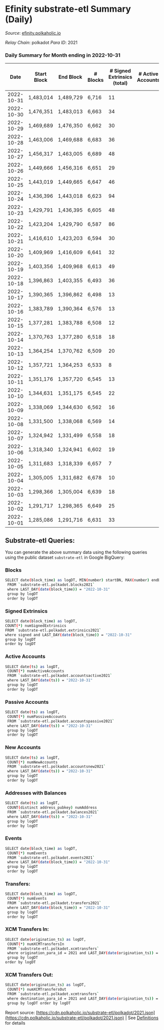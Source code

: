 # Efinity substrate-etl Summary (Daily)

_Source_: [efinity.polkaholic.io](https://efinity.polkaholic.io)

*Relay Chain*: polkadot
*Para ID*: 2021



### Daily Summary for Month ending in 2022-10-31


| Date | Start Block | End Block | # Blocks | # Signed Extrinsics (total) | # Active Accounts | # Passive | # New | # Addresses with Balances | # Events | # Transfers | # XCM Transfers In | # XCM Transfers Out | Issues | 
| ---- | ----------- | --------- | -------- | --------------------------- | ----------------- | --------- | ----- | ------------------------- | -------- | ----------- | ------------------ | ------------------- | ------ |
| 2022-10-31 | 1,483,014 | 1,489,729 | 6,716 | 11 |  |  |  | 15,635 | 13,532 | 2  |   |   |  |
| 2022-10-30 | 1,476,351 | 1,483,013 | 6,663 | 34 |  |  |  |  | 13,536 | 13  |   |   |  |
| 2022-10-29 | 1,469,689 | 1,476,350 | 6,662 | 30 |  |  |  |  | 13,532 | 7  |   |   |  |
| 2022-10-28 | 1,463,006 | 1,469,688 | 6,683 | 36 |  |  |  | 15,629 | 13,650 | 4  |   |   |  |
| 2022-10-27 | 1,456,317 | 1,463,005 | 6,689 | 48 |  |  |  | 15,629 | 13,752 | 14  |   |   |  |
| 2022-10-26 | 1,449,666 | 1,456,316 | 6,651 | 29 |  |  |  |  | 13,507 | 9  |   |   |  |
| 2022-10-25 | 1,443,019 | 1,449,665 | 6,647 | 46 |  |  |  |  | 13,581 | 28  |   |   |  |
| 2022-10-24 | 1,436,396 | 1,443,018 | 6,623 | 94 |  |  |  |  | 13,775 | 73  |   |   |  |
| 2022-10-23 | 1,429,791 | 1,436,395 | 6,605 | 48 |  |  |  |  | 13,486 | 38  |   |   |  |
| 2022-10-22 | 1,423,204 | 1,429,790 | 6,587 | 86 |  |  |  |  | 13,676 | 72  |   |   |  |
| 2022-10-21 | 1,416,610 | 1,423,203 | 6,594 | 30 |  |  |  | 15,595 | 13,445 | 3  |   |   |  |
| 2022-10-20 | 1,409,969 | 1,416,609 | 6,641 | 32 |  |  |  |  | 13,503 | 13  |   |   |  |
| 2022-10-19 | 1,403,356 | 1,409,968 | 6,613 | 49 |  |  |  |  | 13,549 | 64  |   |   |  |
| 2022-10-18 | 1,396,863 | 1,403,355 | 6,493 | 36 |  |  |  |  | 17,298 | 33  |   |   |  |
| 2022-10-17 | 1,390,365 | 1,396,862 | 6,498 | 13 |  |  |  | 15,574 | 19,569 | 1  |   |   |  |
| 2022-10-16 | 1,383,789 | 1,390,364 | 6,576 | 13 |  |  |  |  | 19,810 |   |   |   |  |
| 2022-10-15 | 1,377,281 | 1,383,788 | 6,508 | 12 |  |  |  | 15,574 | 19,613 | 1  |   |   |  |
| 2022-10-14 | 1,370,763 | 1,377,280 | 6,518 | 18 |  |  |  |  | 19,674 |   |   |   |  |
| 2022-10-13 | 1,364,254 | 1,370,762 | 6,509 | 20 |  |  |  | 15,574 | 19,635 | 3  |   |   |  |
| 2022-10-12 | 1,357,721 | 1,364,253 | 6,533 | 8 |  |  |  | 15,573 | 19,665 |   |   |   |  |
| 2022-10-11 | 1,351,176 | 1,357,720 | 6,545 | 13 |  |  |  | 15,573 | 19,727 | 2  |   |   |  |
| 2022-10-10 | 1,344,631 | 1,351,175 | 6,545 | 22 |  |  |  | 15,573 | 19,765 | 1  |   |   |  |
| 2022-10-09 | 1,338,069 | 1,344,630 | 6,562 | 16 |  |  |  | 15,573 | 19,790 |   |   |   |  |
| 2022-10-08 | 1,331,500 | 1,338,068 | 6,569 | 14 |  |  |  | 15,573 | 19,790 | 1  |   |   |  |
| 2022-10-07 | 1,324,942 | 1,331,499 | 6,558 | 18 |  |  |  | 15,573 | 19,796 | 4  |   |   |  |
| 2022-10-06 | 1,318,340 | 1,324,941 | 6,602 | 19 |  |  |  | 15,571 | 19,930 | 2  |   |   |  |
| 2022-10-05 | 1,311,683 | 1,318,339 | 6,657 | 7 |  |  |  | 15,571 | 20,030 |   |   |   |  |
| 2022-10-04 | 1,305,005 | 1,311,682 | 6,678 | 10 |  |  |  | 15,571 | 20,113 | 3  |   |   |  |
| 2022-10-03 | 1,298,366 | 1,305,004 | 6,639 | 18 |  |  |  |  | 20,036 | 2  |   |   |  |
| 2022-10-02 | 1,291,717 | 1,298,365 | 6,649 | 25 |  |  |  |  | 20,137 |   |   |   |  |
| 2022-10-01 | 1,285,086 | 1,291,716 | 6,631 | 33 |  |  |  |  | 20,103 |   |   |   |  |

## Substrate-etl Queries:
You can generate the above summary data using the following queries using the public dataset `substrate-etl` in Google BigQuery:

### Blocks
```bash
SELECT date(block_time) as logDT, MIN(number) startBN, MAX(number) endBN, COUNT(*) numBlocks 
 FROM `substrate-etl.polkadot.blocks2021`  
 where LAST_DAY(date(block_time)) = "2022-10-31" 
 group by logDT 
 order by logDT
```

### Signed Extrinsics
```bash
SELECT date(block_time) as logDT, 
COUNT(*) numSignedExtrinsics 
FROM `substrate-etl.polkadot.extrinsics2021`  
where signed and LAST_DAY(date(block_time)) = "2022-10-31" 
group by logDT 
order by logDT
```

### Active Accounts
```bash
SELECT date(ts) as logDT, 
 COUNT(*) numActiveAccounts 
 FROM `substrate-etl.polkadot.accountsactive2021` 
 where LAST_DAY(date(ts)) = "2022-10-31" 
 group by logDT 
 order by logDT
```

### Passive Accounts
```bash
SELECT date(ts) as logDT, 
 COUNT(*) numPassiveAccounts 
 FROM `substrate-etl.polkadot.accountspassive2021` 
 where LAST_DAY(date(ts)) = "2022-10-31" 
 group by logDT 
 order by logDT
```

### New Accounts
```bash
SELECT date(ts) as logDT, 
 COUNT(*) numNewAccounts 
 FROM `substrate-etl.polkadot.accountsnew2021` 
 where LAST_DAY(date(ts)) = "2022-10-31" 
 group by logDT
 order by logDT
```

### Addresses with Balances
```bash
SELECT date(ts) as logDT,
 COUNT(distinct address_pubkey) numAddress 
 FROM `substrate-etl.polkadot.balances2021` 
 where LAST_DAY(date(ts)) = "2022-10-31" 
 group by logDT 
 order by logDT
```

### Events
```bash
SELECT date(block_time) as logDT, 
 COUNT(*) numEvents 
 FROM `substrate-etl.polkadot.events2021` 
 where LAST_DAY(date(block_time)) = "2022-10-31" 
 group by logDT 
 order by logDT
```

### Transfers:
```bash
SELECT date(block_time) as logDT, 
 COUNT(*) numEvents 
 FROM `substrate-etl.polkadot.transfers2021` 
 where LAST_DAY(date(block_time)) = "2022-10-31" 
 group by logDT 
 order by logDT
```

### XCM Transfers In:
```bash
SELECT date(origination_ts) as logDT, 
 COUNT(*) numXCMTransfersIn 
 FROM `substrate-etl.polkadot.xcmtransfers` 
 where origination_para_id = 2021 and LAST_DAY(date(origination_ts)) = "2022-10-31" 
 group by logDT 
order by logDT
```

### XCM Transfers Out:
```bash
SELECT date(origination_ts) as logDT, 
 COUNT(*) numXCMTransfersOut 
 FROM `substrate-etl.polkadot.xcmtransfers` 
 where destination_para_id = 2021 and LAST_DAY(date(origination_ts)) = "2022-10-31" 
 group by logDT order by logDT
```


Report source: [https://cdn.polkaholic.io/substrate-etl/polkadot/2021.json](https://cdn.polkaholic.io/substrate-etl/polkadot/2021.json) | See [Definitions](/DEFINITIONS.md) for details
